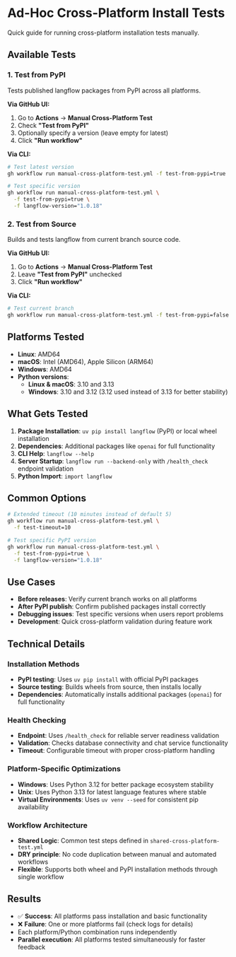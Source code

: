 # Ad-Hoc Cross-Platform Install Tests

Quick guide for running cross-platform installation tests manually.

## Available Tests

### 1. Test from PyPI
Tests published langflow packages from PyPI across all platforms.

**Via GitHub UI:**
1. Go to **Actions** → **Manual Cross-Platform Test**
2. Check **"Test from PyPI"**
3. Optionally specify a version (leave empty for latest)
4. Click **"Run workflow"**

**Via CLI:**
```bash
# Test latest version
gh workflow run manual-cross-platform-test.yml -f test-from-pypi=true

# Test specific version
gh workflow run manual-cross-platform-test.yml \
  -f test-from-pypi=true \
  -f langflow-version="1.0.18"
```

### 2. Test from Source
Builds and tests langflow from current branch source code.

**Via GitHub UI:**
1. Go to **Actions** → **Manual Cross-Platform Test**
2. Leave **"Test from PyPI"** unchecked
3. Click **"Run workflow"**

**Via CLI:**
```bash
# Test current branch
gh workflow run manual-cross-platform-test.yml -f test-from-pypi=false
```

## Platforms Tested

- **Linux**: AMD64
- **macOS**: Intel (AMD64), Apple Silicon (ARM64)
- **Windows**: AMD64
- **Python versions**:
  - **Linux & macOS**: 3.10 and 3.13
  - **Windows**: 3.10 and 3.12 (3.12 used instead of 3.13 for better stability)

## What Gets Tested

1. **Package Installation**: `uv pip install langflow` (PyPI) or local wheel installation
2. **Dependencies**: Additional packages like `openai` for full functionality
3. **CLI Help**: `langflow --help`
4. **Server Startup**: `langflow run --backend-only` with `/health_check` endpoint validation
5. **Python Import**: `import langflow`

## Common Options

```bash
# Extended timeout (10 minutes instead of default 5)
gh workflow run manual-cross-platform-test.yml \
  -f test-timeout=10

# Test specific PyPI version
gh workflow run manual-cross-platform-test.yml \
  -f test-from-pypi=true \
  -f langflow-version="1.0.18"
```

## Use Cases

- **Before releases**: Verify current branch works on all platforms
- **After PyPI publish**: Confirm published packages install correctly
- **Debugging issues**: Test specific versions when users report problems
- **Development**: Quick cross-platform validation during feature work

## Technical Details

### Installation Methods
- **PyPI testing**: Uses `uv pip install` with official PyPI packages
- **Source testing**: Builds wheels from source, then installs locally
- **Dependencies**: Automatically installs additional packages (`openai`) for full functionality

### Health Checking
- **Endpoint**: Uses `/health_check` for reliable server readiness validation
- **Validation**: Checks database connectivity and chat service functionality
- **Timeout**: Configurable timeout with proper cross-platform handling

### Platform-Specific Optimizations
- **Windows**: Uses Python 3.12 for better package ecosystem stability
- **Unix**: Uses Python 3.13 for latest language features where stable
- **Virtual Environments**: Uses `uv venv --seed` for consistent pip availability

### Workflow Architecture
- **Shared Logic**: Common test steps defined in `shared-cross-platform-test.yml`
- **DRY principle**: No code duplication between manual and automated workflows
- **Flexible**: Supports both wheel and PyPI installation methods through single workflow

## Results

- ✅ **Success**: All platforms pass installation and basic functionality
- ❌ **Failure**: One or more platforms fail (check logs for details)
- Each platform/Python combination runs independently
- **Parallel execution**: All platforms tested simultaneously for faster feedback